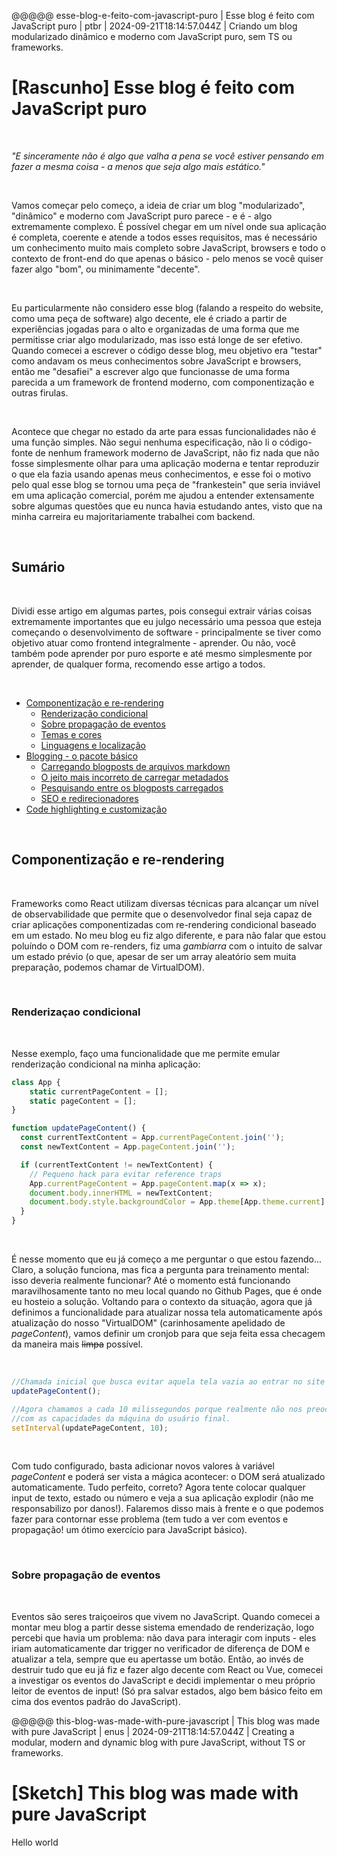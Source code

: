 @@@@@
esse-blog-e-feito-com-javascript-puro | Esse blog é feito com JavaScript puro | ptbr | 2024-09-21T18:14:57.044Z | Criando um blog modularizado dinâmico e moderno com JavaScript puro, sem TS ou frameworks.

# [Rascunho] Esse blog é feito com JavaScript puro

<br>

*"E sinceramente não é algo que valha a pena se você estiver pensando em fazer a mesma coisa - a menos que seja algo mais estático."*

<br>

Vamos começar pelo começo, a ideia de criar um blog "modularizado", "dinâmico" e moderno com JavaScript puro parece - e é - algo
extremamente complexo. É possível chegar em um nível onde sua aplicação é completa, coerente e atende a todos esses requisitos,
mas é necessário um conhecimento muito mais completo sobre JavaScript, browsers e todo o contexto de front-end do que apenas o
básico - pelo menos se você quiser fazer algo "bom", ou minimamente "decente".

<br>

Eu particularmente não considero esse blog (falando a respeito do website, como uma peça de software) algo decente, ele é criado
a partir de experiências jogadas para o alto e organizadas de uma forma que me permitisse criar algo modularizado, mas isso está
longe de ser efetivo. Quando comecei a escrever o código desse blog, meu objetivo era "testar" como andavam os meus conhecimentos
sobre JavaScript e browsers, então me "desafiei" a escrever algo que funcionasse de uma forma parecida a um framework de frontend
moderno, com componentização e outras firulas. 

<br>

Acontece que chegar no estado da arte para essas funcionalidades não é uma função
simples. Não segui nenhuma especificação, não li o código-fonte de nenhum framework moderno de JavaScript, não fiz nada que não
fosse simplesmente olhar para uma aplicação moderna e tentar reproduzir o que ela fazia usando apenas meus conhecimentos, e esse
foi o motivo pelo qual esse blog se tornou uma peça de "frankestein" que seria inviável em uma aplicação comercial, porém me ajudou
a entender extensamente sobre algumas questões que eu nunca havia estudando antes, visto que na minha carreira eu majoritariamente
trabalhei com backend.

<br>

## Sumário

<br>

Dividi esse artigo em algumas partes, pois consegui extrair várias coisas extremamente importantes que eu julgo necessário uma pessoa que 
esteja começando o desenvolvimento de software - principalmente se tiver como objetivo atuar como frontend integralmente - aprender. 
Ou não, você também pode aprender por puro esporte e até mesmo simplesmente por aprender, de qualquer forma, recomendo
esse artigo a todos.

<br>

  - <a href='#componentização-e-rerendering'>Componentização e re-rendering</a>
    - <a href='#renderização-condicional'>Renderização condicional</a>
    - <a href='#sobre-propagação-de-eventos'>Sobre propagação de eventos</a>
    - <a href='#temas-e-cores'>Temas e cores</a>
    - <a href='#linguagens-e-localização'>Linguagens e localização</a>
  - <a href='#blogging-o-pacote-básico'>Blogging - o pacote básico</a>
    - <a href='#carregando-blogposts-de-arquivos-markdown'>Carregando blogposts de arquivos markdown</a>
    - <a href='#o-jeito-mais-incorreto-de-carregar-metadados'>O jeito mais incorreto de carregar metadados</a>
    - <a href='#pesquisando-entre-os-blogposts-carregados'>Pesquisando entre os blogposts carregados</a>
    - <a href='#seo-e-redirecionadores'>SEO e redirecionadores</a>
  - <a href='#code-highlighting-e-customização'>Code highlighting e customização</a>

<br>

<h2 id="componentização-e-rerendering">Componentização e re-rendering</h2>

<br>

Frameworks como React utilizam diversas técnicas para alcançar um nível de observabilidade que permite que o desenvolvedor final seja
capaz de criar aplicações componentizadas com re-rendering condicional baseado em um estado. No meu blog eu fiz algo diferente, e para
não falar que estou poluíndo o DOM com re-renders, fiz uma *gambiarra* com o intuito de salvar um estado prévio (o que, apesar de ser
um array aleatório sem muita preparação, podemos chamar de VirtualDOM).

<br>

<h3 id="renderização-condicional">Renderizaçao condicional</h3>

<br>

Nesse exemplo, faço uma funcionalidade que me permite emular renderização condicional na minha aplicação:

```js
class App {
    static currentPageContent = [];
    static pageContent = [];
}

function updatePageContent() {
  const currentTextContent = App.currentPageContent.join('');
  const newTextContent = App.pageContent.join('');

  if (currentTextContent != newTextContent) {
    // Pequeno hack para evitar reference traps
    App.currentPageContent = App.pageContent.map(x => x);
    document.body.innerHTML = newTextContent;
    document.body.style.backgroundColor = App.theme[App.theme.current].secondary;
  }
}
```

<br>

É nesse momento que eu já começo a me perguntar o que estou fazendo... Claro, a solução funciona, mas fica a pergunta para treinamento
mental: isso deveria realmente funcionar? Até o momento está funcionando maravilhosamente tanto no meu local quando no Github Pages, que
é onde eu hosteio a solução. Voltando para o contexto da situação, agora que já definimos a funcionalidade para atualizar nossa tela
automaticamente após atualização do nosso "VirtualDOM" (carinhosamente apelidado de *pageContent*), vamos definir um cronjob para que
seja feita essa checagem da maneira mais ~~limpa~~ possível.

<br>

```js
//Chamada inicial que busca evitar aquela tela vazia ao entrar no site
updatePageContent();

//Agora chamamos a cada 10 milissegundos porque realmente não nos preocupamos
//com as capacidades da máquina do usuário final.
setInterval(updatePageContent, 10);
```

<br>

Com tudo configurado, basta adicionar novos valores à variável *pageContent* e poderá ser vista a mágica acontecer: o DOM será
atualizado automaticamente. Tudo perfeito, correto? Agora tente colocar qualquer input de texto, estado ou número e veja a sua
aplicação explodir (não me responsabilizo por danos!). Falaremos disso mais à frente e o que podemos fazer para contornar esse
problema (tem tudo a ver com eventos e propagação! um ótimo exercício para JavaScript básico).

<br>

<h3 id="sobre-propagação-de-eventos">Sobre propagação de eventos</h3>

<br>

Eventos são seres traiçoeiros que vivem no JavaScript. Quando comecei a montar meu blog a partir desse sistema emendado de
renderização, logo percebi que havia um problema: não dava para interagir com inputs - eles iriam automaticamente dar
trigger no verificador de diferença de DOM e atualizar a tela, sempre que eu apertasse um botão. Então, ao invés de destruir
tudo que eu já fiz e fazer algo decente com React ou Vue, comecei a investigar os eventos do JavaScript e decidi implementar
o meu próprio leitor de eventos de input! (Só pra salvar estados, algo bem básico feito em cima dos eventos padrão do JavaScript).


@@@@@
this-blog-was-made-with-pure-javascript | This blog was made with pure JavaScript | enus | 2024-09-21T18:14:57.044Z | Creating a modular, modern and dynamic blog with pure JavaScript, without TS or frameworks.

# [Sketch] This blog was made with pure JavaScript

Hello world